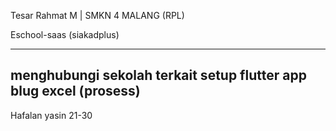 Tesar Rahmat M | SMKN 4 MALANG (RPL) 

Eschool-saas (siakadplus)

------
menghubungi sekolah terkait
setup flutter app
blug excel (prosess)
-----

Hafalan yasin 21-30